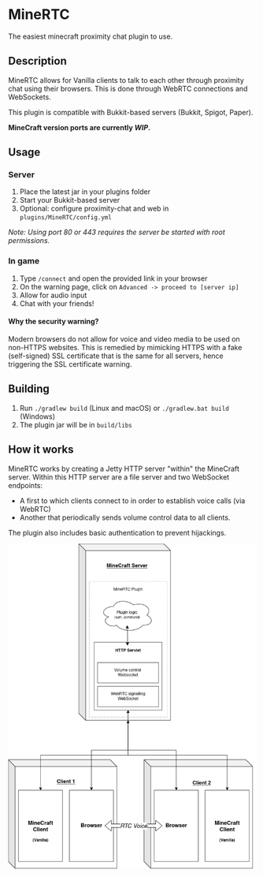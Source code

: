 # MineRTC

The easiest minecraft proximity chat plugin to use.

## Description

MineRTC allows for Vanilla clients to talk to each other through proximity chat using their browsers.
This is done through WebRTC connections and WebSockets.

This plugin is compatible with Bukkit-based servers (Bukkit, Spigot, Paper).

**MineCraft version ports are currently *WIP*.**

## Usage
### Server
1. Place the latest jar in your plugins folder
2. Start your Bukkit-based server
3. Optional: configure proximity-chat and web in `plugins/MineRTC/config.yml`

*Note: Using port 80 or 443 requires the server be started with root permissions.*

### In game

1. Type `/connect` and open the provided link in your browser
2. On the warning page, click on `Advanced -> proceed to [server ip]`
3. Allow for audio input
4. Chat with your friends!

#### Why the security warning?

Modern browsers do not allow for voice and video media to be used on non-HTTPS websites. 
This is remedied by mimicking HTTPS with a fake (self-signed) SSL certificate that is the same for all servers,
hence triggering the SSL certificate warning.

## Building

1. Run `./gradlew build` (Linux and macOS) or `./gradlew.bat build` (Windows)
2. The plugin jar will be in `build/libs`

## How it works

MineRTC works by creating a Jetty HTTP server "within" the MineCraft server.
Within this HTTP server are a file server and two WebSocket endpoints:
 - A first to which clients connect to in order to establish voice calls (via WebRTC)
 - Another that periodically sends volume control data to all clients.

The plugin also includes basic authentication to prevent hijackings.


![MineRTC diagram](diagram.png "Functional diagram")




